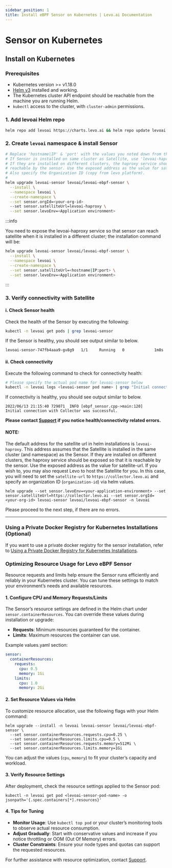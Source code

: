 ```yaml
---
sidebar_position: 1
title: Install eBPF Sensor on Kubernetes | Levo.ai Documentation
---
```


# Sensor on Kubernetes

## Install on Kubernetes

### Prerequisites
- Kubernetes version >= v1.18.0
- [Helm v3](https://helm.sh/docs/intro/install/) installed and working.
- The Kubernetes cluster API endpoint should be reachable from the machine you are running Helm.
- `kubectl` access to the cluster, with `cluster-admin` permissions.

### 1. Add levoai Helm repo
```bash
helm repo add levoai https://charts.levo.ai && helm repo update levoai
```

### 2. Create `levoai` namespace & install Sensor
```bash
# Replace 'hostname|IP' & 'port' with the values you noted down from the Satellite install
# If Sensor is installed on same cluster as Satellite, use 'levoai-haproxy'
# If they are installed on different clusters, the haproxy service should be exposed so that it is
# reachable by the sensor. Use the exposed address as the value for satellite-url.
# Also specify the Organization ID (copy from levo platform).
#
helm upgrade levoai-sensor levoai/levoai-ebpf-sensor \
  --install \
  --namespace levoai \
  --create-namespace \
  --set sensor.orgId=<your-org-id>
  --set sensor.satelliteUrl=levoai-haproxy \
  --set sensor.levoEnv=<Application environment>
```

:::info

You need to expose the levoai-haproxy service so that sensor can reach satellite when it is installed 
in a different cluster; the installation command will be:

```bash
helm upgrade levoai-sensor levoai/levoai-ebpf-sensor \
  --install \
  --namespace levoai \
  --create-namespace \
  --set sensor.satelliteUrl=<hostname|IP:port> \
  --set sensor.levoEnv=<Application environment>
```

:::


### 3. Verify connectivity with Satellite

#### i. Check Sensor health

Check the health of the Sensor by executing the following:

```bash
kubectl -n levoai get pods | grep levoai-sensor
```                              
If the Sensor is healthy, you should see output similar to below.

```bash
levoai-sensor-747fb4aaa9-gv8g9   1/1     Running   0             1m8s
```

#### ii. Check connectivity

Execute the following command to check for connectivity health:

```bash
# Please specify the actual pod name for levoai-sensor below
kubectl -n levoai logs <levoai-sensor pod name> | grep "Initial connection with Collector"
```
If connectivity is healthy, you should see output similar to below.

```
2022/06/13 21:15:40 729071	INFO [ebpf_sensor.cpp->main:120]	Initial connection with Collector was successful.
```

**Please contact [Support](mailto:support@levo.ai) if you notice health/connectivity related errors.**

#### NOTE:
The default address for the satellite url in helm installations is `levoai-haproxy`.
This address assumes that the Satellite is installed in the same cluster (and namespace) as the Sensor.
If they are installed on different clusters, the haproxy service should be exposed so that it is
reachable by the sensor. Use the exposed address as the value for satellite-url.
If you wish to, you may also request Levo to host the Satellite for you. In this case, you will need to set the
`satellite-url` to `https://collector.levo.ai` and specify an organization ID (`organization-id`) via helm values.

```shell
helm upgrade --set sensor.levoEnv=<your-application-environment> --set sensor.satelliteUrl=https://collector.levo.ai --set sensor.orgId=<your-org-id> levoai-sensor levoai/levoai-ebpf-sensor -n levoai
```

Please proceed to the next step, if there are no errors.

---

### Using a Private Docker Registry for Kubernetes Installations (Optional)
If you want to use a private docker registry for the sensor installation, refer to [Using a Private Docker Registry for Kubernetes Installations](/guides/general/private-registry.md).


### Optimizing Resource Usage for Levo eBPF Sensor

Resource requests and limits help ensure the Sensor runs efficiently and reliably in your Kubernetes cluster. You can tune these settings to match your environment’s needs and available resources.

#### 1. Configure CPU and Memory Requests/Limits

The Sensor’s resource settings are defined in the Helm chart under `sensor.containerResources`. You can override these values during installation or upgrade:

- **Requests**: Minimum resources guaranteed for the container.
- **Limits**: Maximum resources the container can use.

Example values.yaml section:
```yaml
sensor:
  containerResources:
    requests:
      cpu: 0.5
      memory: 1Gi
    limits:
      cpu: 1.0
      memory: 2Gi
```

#### 2. Set Resource Values via Helm

To customize resource allocation, use the following flags with your Helm command:

```shell
helm upgrade --install -n levoai levoai-sensor levoai/levoai-ebpf-sensor \
  --set sensor.containerResources.requests.cpu=0.25 \
  --set sensor.containerResources.limits.cpu=0.5 \
  --set sensor.containerResources.requests.memory=512Mi \
  --set sensor.containerResources.limits.memory=1Gi
```

You can adjust the values (`cpu`, `memory`) to fit your cluster’s capacity and workload.

#### 3. Verify Resource Settings

After deployment, check the resource settings applied to the Sensor pod:

```shell
kubectl -n levoai get pod <levoai-sensor-pod-name> -o jsonpath='{.spec.containers[*].resources}'
```

#### 4. Tips for Tuning

- **Monitor Usage**: Use `kubectl top pod` or your cluster’s monitoring tools to observe actual resource consumption.
- **Adjust Gradually**: Start with conservative values and increase if you notice throttling or OOM (Out Of Memory) errors.
- **Cluster Constraints**: Ensure your node types and quotas can support the requested resources.

For further assistance with resource optimization, contact [Support](mailto:support@levo.ai).
